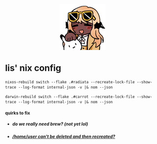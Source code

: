 <div align="center">
	<img src="https://github.com/gyaru/gyaru/raw/main/lis.png" width="150px" alt="hi">
</div>

# lis' nix config

```nixos-rebuild switch --flake .#radiata --recreate-lock-file --show-trace --log-format internal-json -v |& nom --json```

```darwin-rebuild switch --flake .#carrot --recreate-lock-file --show-trace --log-format internal-json -v |& nom --json```


#### quirks to fix
* ##### do we really need brew? (not yet lol)
* ##### [/home/user can't be deleted and then recreated?](https://github.com/gyaru/nix-config/blob/baea74da6c8c5453bd57bf8eceeb4cc6a4b68e96/hosts/radiata/configuration.nix#L122)